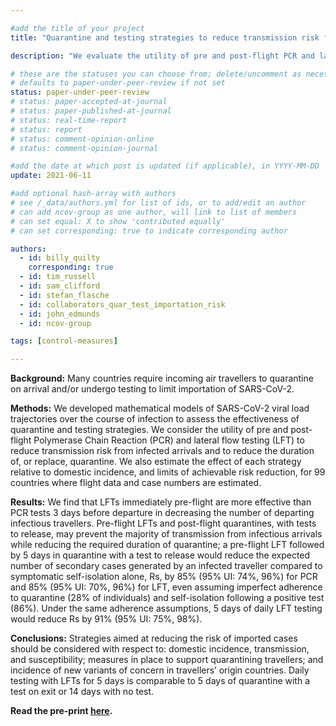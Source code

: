 ```yaml
---

#add the title of your project
title: "Quarantine and testing strategies to reduce transmission risk from imported SARS-CoV-2 infections: a global modelling study" 

description: "We evaluate the utility of pre and post-flight PCR and lateral flow testing (LFT) to reduce transmission risk from infected arrivals and to reduce the duration of, or replace, quarantine. We also estimate the effectiveness of each strategy relative to domestic incidence, and limits of achievable risk reduction, for 99 countries where flight data and case numbers are estimated." 

# these are the statuses you can choose from; delete/uncomment as necessary
# defaults to paper-under-peer-review if not set
status: paper-under-peer-review
# status: paper-accepted-at-journal
# status: paper-published-at-journal
# status: real-time-report
# status: report
# status: comment-opinion-online
# status: comment-opinion-journal

#add the date at which post is updated (if applicable), in YYYY-MM-DD
update: 2021-06-11

#add optional hash-array with authors
# see /_data/authors.yml for list of ids, or to add/edit an author
# can add ncov-group as one author, will link to list of members
# can set equal: X to show 'contributed equally'
# can set corresponding: true to indicate corresponding author

authors:
  - id: billy_quilty
    corresponding: true
  - id: tim_russell
  - id: sam_clifford
  - id: stefan_flasche
  - id: collaborators_quar_test_importation_risk
  - id: john_edmunds
  - id: ncov-group

tags: [control-measures]

---
```




**Background:** Many countries require incoming air travellers to quarantine on arrival and/or undergo testing to limit importation of SARS-CoV-2. 

**Methods:** We developed mathematical models of SARS-CoV-2 viral load trajectories over the course of infection to assess the effectiveness of quarantine and testing strategies. We consider the utility of pre and post-flight Polymerase Chain Reaction (PCR) and lateral flow testing (LFT) to reduce transmission risk from infected arrivals and to reduce the duration of, or replace, quarantine. We also estimate the effect of each strategy relative to domestic incidence, and limits of achievable risk reduction, for 99 countries where flight data and case numbers are estimated. 

**Results:** We find that LFTs immediately pre-flight are more effective than PCR tests 3 days before departure in decreasing the number of departing infectious travellers. Pre-flight LFTs and post-flight quarantines, with tests to release, may prevent the majority of transmission from infectious arrivals while reducing the required duration of quarantine; a pre-flight LFT followed by 5 days in quarantine with a test to release would reduce the expected number of secondary cases generated by an infected traveller compared to symptomatic self-isolation alone, Rs, by 85% (95% UI: 74%, 96%) for PCR and 85% (95% UI: 70%, 96%) for LFT, even assuming imperfect adherence to quarantine (28% of individuals) and self-isolation following a positive test (86%). Under the same adherence assumptions, 5 days of daily LFT testing would reduce Rs by 91% (95% UI: 75%, 98%). 

**Conclusions:** Strategies aimed at reducing the risk of imported cases should be considered with respect to: domestic incidence, transmission, and susceptibility; measures in place to support quarantining travellers; and incidence of new variants of concern in travellers’ origin countries. Daily testing with LFTs for 5 days is comparable to 5 days of quarantine with a test on exit or 14 days with no test.


**Read the pre-print [here](reports/2021-06-11-quar_test_importation_risk.pdf).**
